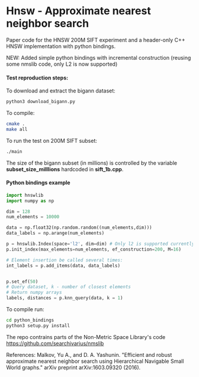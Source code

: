 # Hnsw - Approximate nearest neighbor search
Paper code for the HNSW 200M SIFT experiment and a header-only C++ HNSW implementation with python bindings.

NEW: Added simple python bindings with incremental construction (reusing some nmslib code, only L2 is now supported)


#### Test reproduction steps:
To download and extract the bigann dataset:
```bash
python3 download_bigann.py
```
To compile:
```bash
cmake .
make all
```

To run the test on 200M SIFT subset:
```bash
./main
```

The size of the bigann subset (in millions) is controlled by the variable **subset_size_milllions** hardcoded in **sift_1b.cpp**.


#### Python bindings example
```python
import hnswlib
import numpy as np

dim = 128
num_elements = 10000

data = np.float32(np.random.random((num_elements,dim)))
data_labels = np.arange(num_elements)

p = hnswlib.Index(space='l2', dim=dim) # Only l2 is supported currently
p.init_index(max_elements=num_elements, ef_construction=200, M=16)

# Element insertion be called several times:
int_labels = p.add_items(data, data_labels)


p.set_ef(50)
# Query dataset, k - number of closest elements
# Return numpy arrays 
labels, distances = p.knn_query(data, k = 1)

```
To compile run:
```bash
cd python_bindings
python3 setup.py install
```

The repo contrains parts of the Non-Metric Space Library's code https://github.com/searchivarius/nmslib

References:
Malkov, Yu A., and D. A. Yashunin. "Efficient and robust approximate nearest neighbor search using Hierarchical Navigable Small World graphs." arXiv preprint arXiv:1603.09320 (2016).
